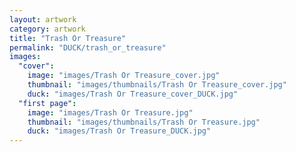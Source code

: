 ```yaml
---
layout: artwork
category: artwork
title: "Trash Or Treasure"
permalink: "DUCK/trash_or_treasure"
images:
  "cover":
    image: "images/Trash Or Treasure_cover.jpg"
    thumbnail: "images/thumbnails/Trash Or Treasure_cover.jpg"
    duck: "images/Trash Or Treasure_cover_DUCK.jpg"
  "first page":
    image: "images/Trash Or Treasure.jpg"
    thumbnail: "images/thumbnails/Trash Or Treasure.jpg"
    duck: "images/Trash Or Treasure_DUCK.jpg"
---
```

